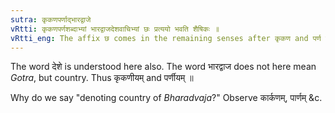 ```yaml
---
sutra: कृकणपर्णाद्भारद्वाजे
vRtti: कृकणपर्णशब्दाभ्यां भारद्वाजदेशवाचिभ्यां छः प्रत्ययो भवति शैषिकः ॥
vRtti_eng: The affix छ comes in the remaining senses after कृकण and पर्ण when denoting the country of _Bharadvaja_.
---
```

The word देशे is understood here also. The word भारद्वाज does not here mean _Gotra_, but country. Thus कृकणीयम् and पर्णीयम् ॥

Why do we say "denoting country of _Bharadvaja_?" Observe कार्कणम्, पार्णम् &c.
